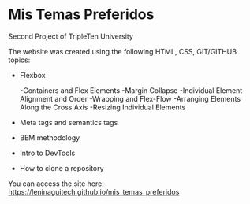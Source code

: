 # Mis Temas Preferidos

Second Project of TripleTen University

The website was created using the following HTML, CSS, GIT/GITHUB topics:

- Flexbox

  -Containers and Flex Elements
  -Margin Collapse
  -Individual Element Alignment and Order
  -Wrapping and Flex-Flow
  -Arranging Elements Along the Cross Axis
  -Resizing Individual Elements

- Meta tags and semantics tags
- BEM methodology
- Intro to DevTools
- How to clone a repository

You can access the site here: https://leninaguitech.github.io/mis_temas_preferidos
